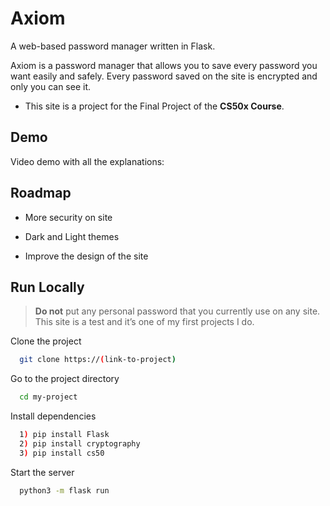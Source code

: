 # Axiom

A web-based password manager written in Flask.

Axiom is a password manager that allows you to save every password you want easily and safely. 
Every password saved on the site is encrypted and only you can see it.

- This site is a project for the Final Project of the __CS50x Course__.

## Demo

Video demo with all the explanations:

## Roadmap

- More security on site

- Dark and Light themes

- Improve the design of the site

## Run Locally

> __Do not__ put any personal password that you currently use on any site. This site is a test and it’s one of my first projects I do.

Clone the project

```bash
  git clone https://(link-to-project)
```

Go to the project directory

```bash
  cd my-project
```

Install dependencies

```bash
  1) pip install Flask
  2) pip install cryptography
  3) pip install cs50
```

Start the server

```bash
  python3 -m flask run
```
